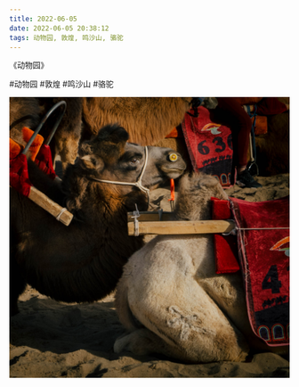 ```yaml
---
title: 2022-06-05
date: 2022-06-05 20:38:12
tags: 动物园, 敦煌, 鸣沙山, 骆驼
---
```


<p>《动物园》</p>

#动物园 #敦煌 #鸣沙山 #骆驼

![](/assets/images/2022/06/acb684cceac4d96604980aa0f6182061.jpg)
